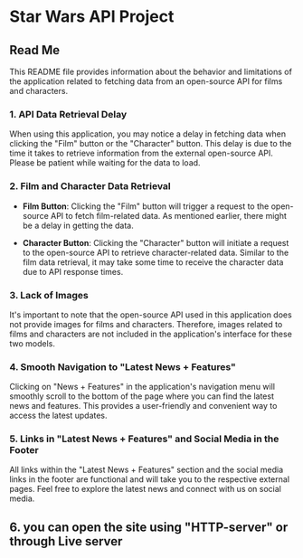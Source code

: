 # Star Wars API Project

## Read Me

This README file provides information about the behavior and limitations of the application related to fetching data from an open-source API for films and characters.

### 1. API Data Retrieval Delay

When using this application, you may notice a delay in fetching data when clicking the "Film" button or the "Character" button. This delay is due to the time it takes to retrieve information from the external open-source API. Please be patient while waiting for the data to load.

### 2. Film and Character Data Retrieval

- **Film Button**: Clicking the "Film" button will trigger a request to the open-source API to fetch film-related data. As mentioned earlier, there might be a delay in getting the data.

- **Character Button**: Clicking the "Character" button will initiate a request to the open-source API to retrieve character-related data. Similar to the film data retrieval, it may take some time to receive the character data due to API response times.

### 3. Lack of Images

It's important to note that the open-source API used in this application does not provide images for films and characters. Therefore, images related to films and characters are not included in the application's interface for these two models.

### 4. Smooth Navigation to "Latest News + Features"

Clicking on "News + Features" in the application's navigation menu will smoothly scroll to the bottom of the page where you can find the latest news and features. This provides a user-friendly and convenient way to access the latest updates.

### 5. Links in "Latest News + Features" and Social Media in the Footer

All links within the "Latest News + Features" section and the social media links in the footer are functional and will take you to the respective external pages. Feel free to explore the latest news and connect with us on social media.

## 6. you can open the site using "HTTP-server" or through Live server
